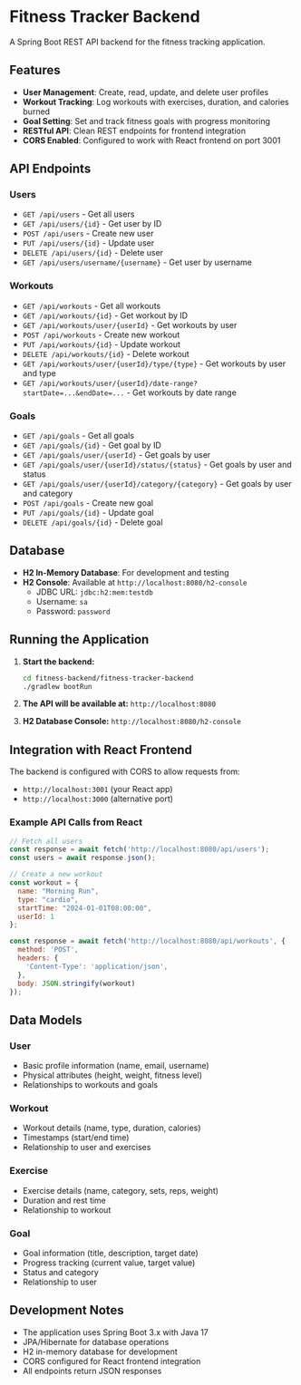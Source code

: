 # Fitness Tracker Backend

A Spring Boot REST API backend for the fitness tracking application.

## Features

- **User Management**: Create, read, update, and delete user profiles
- **Workout Tracking**: Log workouts with exercises, duration, and calories burned
- **Goal Setting**: Set and track fitness goals with progress monitoring
- **RESTful API**: Clean REST endpoints for frontend integration
- **CORS Enabled**: Configured to work with React frontend on port 3001

## API Endpoints

### Users
- `GET /api/users` - Get all users
- `GET /api/users/{id}` - Get user by ID
- `POST /api/users` - Create new user
- `PUT /api/users/{id}` - Update user
- `DELETE /api/users/{id}` - Delete user
- `GET /api/users/username/{username}` - Get user by username

### Workouts
- `GET /api/workouts` - Get all workouts
- `GET /api/workouts/{id}` - Get workout by ID
- `GET /api/workouts/user/{userId}` - Get workouts by user
- `POST /api/workouts` - Create new workout
- `PUT /api/workouts/{id}` - Update workout
- `DELETE /api/workouts/{id}` - Delete workout
- `GET /api/workouts/user/{userId}/type/{type}` - Get workouts by user and type
- `GET /api/workouts/user/{userId}/date-range?startDate=...&endDate=...` - Get workouts by date range

### Goals
- `GET /api/goals` - Get all goals
- `GET /api/goals/{id}` - Get goal by ID
- `GET /api/goals/user/{userId}` - Get goals by user
- `GET /api/goals/user/{userId}/status/{status}` - Get goals by user and status
- `GET /api/goals/user/{userId}/category/{category}` - Get goals by user and category
- `POST /api/goals` - Create new goal
- `PUT /api/goals/{id}` - Update goal
- `DELETE /api/goals/{id}` - Delete goal

## Database

- **H2 In-Memory Database**: For development and testing
- **H2 Console**: Available at `http://localhost:8080/h2-console`
  - JDBC URL: `jdbc:h2:mem:testdb`
  - Username: `sa`
  - Password: `password`

## Running the Application

1. **Start the backend:**
   ```bash
   cd fitness-backend/fitness-tracker-backend
   ./gradlew bootRun
   ```

2. **The API will be available at:** `http://localhost:8080`

3. **H2 Database Console:** `http://localhost:8080/h2-console`

## Integration with React Frontend

The backend is configured with CORS to allow requests from:
- `http://localhost:3001` (your React app)
- `http://localhost:3000` (alternative port)

### Example API Calls from React

```javascript
// Fetch all users
const response = await fetch('http://localhost:8080/api/users');
const users = await response.json();

// Create a new workout
const workout = {
  name: "Morning Run",
  type: "cardio",
  startTime: "2024-01-01T08:00:00",
  userId: 1
};

const response = await fetch('http://localhost:8080/api/workouts', {
  method: 'POST',
  headers: {
    'Content-Type': 'application/json',
  },
  body: JSON.stringify(workout)
});
```

## Data Models

### User
- Basic profile information (name, email, username)
- Physical attributes (height, weight, fitness level)
- Relationships to workouts and goals

### Workout
- Workout details (name, type, duration, calories)
- Timestamps (start/end time)
- Relationship to user and exercises

### Exercise
- Exercise details (name, category, sets, reps, weight)
- Duration and rest time
- Relationship to workout

### Goal
- Goal information (title, description, target date)
- Progress tracking (current value, target value)
- Status and category
- Relationship to user

## Development Notes

- The application uses Spring Boot 3.x with Java 17
- JPA/Hibernate for database operations
- H2 in-memory database for development
- CORS configured for React frontend integration
- All endpoints return JSON responses